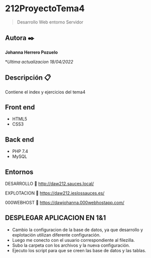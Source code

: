 # 212ProyectoTema4

> Desarrollo  Web entorno Servidor


## Autora ✒️
**Johanna Herrero Pozuelo**

**Ultima actualizacion 18/04/2022*


## Descripción 📋
Contiene el index y ejercicios del tema4

## Front end
- HTML5
- CSS3

## Back end
- PHP 7.4
- MySQL

## Entornos

DESARROLLO
:link: http://daw212.sauces.local/

EXPLOTACION
:link: https://daw212.ieslossauces.es/

000WEBHOST
:link: https://dawjohanna.000webhostapp.com/

## DESPLEGAR APLICACION EN 1&1

- Cambio la configuracion de la base de datos, ya que desarrollo y explotación utilizan diferente configuración.
- Luego me conecto con el usuario correspondiente al filezilla.
- Subo la carpeta con los archivos y la nueva configuración.
- Ejecuto los script para que se creen las base de datos y las tablas.









